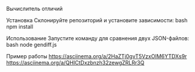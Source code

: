 Вычислитель отличий

Установка
Склонируйте репозиторий и установите зависимости:
bash
npm install

Использование
Запустите команду для сравнения двух JSON-файлов:
bash
node gendiff.js

Пример работы
https://asciinema.org/a/2HaZTj0gvT5VzxOIM6YTDXs9r
https://asciinema.org/a/QHICtDxzbnzh32zewgZRLRr3Q

